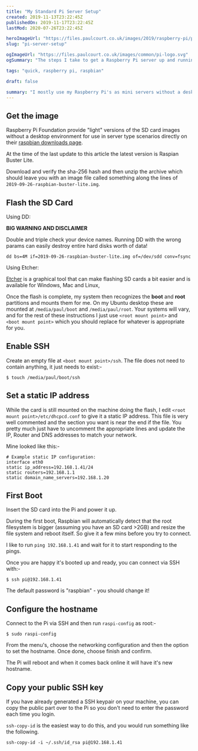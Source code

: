 ```yaml
---
title: "My Standard Pi Server Setup"
created: 2019-11-13T23:22:45Z
publishedOn: 2019-11-17T23:22:45Z
lastMod: 2020-07-26T23:22:45Z

heroImageUrl: "https://files.paulcourt.co.uk/images/2019/raspberry-pi/picluster.jpg"
slug: "pi-server-setup"

ogImageUrl: "https://files.paulcourt.co.uk/images/common/pi-logo.svg"
ogSummary: "The steps I take to get a Raspberry Pi server up and running out of the box (Or from a new blank SD card, etc)."

tags: "quick, raspberry pi, raspbian"

draft: false

summary: "I mostly use my Raspberry Pi's as mini servers without a desktop environment, and I almost never hook them up to a display or a keyboard & mouse. So these are the steps I take to flash the SD cards in order to have them already configured to connect via SSH on a known IP address from their very first boot."
---
```


## Get the image
Raspberry Pi Foundation provide "light" versions of the SD card images without a desktop environment for use in server type scenarios directly on their [raspbian downloads page](https://www.raspberrypi.org/downloads/raspbian/).

At the time of the last update to this article the latest version is Raspian Buster Lite.

Download and verify the sha-256 hash and then unzip the archive which should leave you with an image file called something along the lines of `2019-09-26-raspbian-buster-lite.img`.



## Flash the SD Card

Using DD:

**BIG WARNING AND DISCLAIMER**

Double and triple check your device names. Running DD with the wrong params can easily destroy entire hard disks worth of data!

```plaintext
dd bs=4M if=2019-09-26-raspbian-buster-lite.img of=/dev/sdd conv=fsync
```

Using Etcher:

[Etcher](https://www.balena.io/etcher/) is a graphical tool that can make flashing SD cards a bit easier and is available for Windows, Mac and Linux,

Once the flash is complete, my system then recognizes the **boot** and **root** partitions and mounts them for me. On my Ubuntu desktop these are mounted at `/media/paul/boot` and `/media/paul/root`. Your systems will vary, and for the rest of these instructions I just use `<root mount point>` and `<boot mount point>` which you should replace for whatever is appropriate for you.

## Enable SSH

Create an empty file at `<boot mount point>/ssh`. The file does not need to contain anything, it just needs to exist:-

```plaintext
$ touch /media/paul/boot/ssh
```

## Set a static IP address

While the card is still mounted on the machine doing the flash, I edit `<root mount point>/etc/dhcpcd.conf` to give it a static IP address. This file is very well commented and the section you want is near the end if the file. You pretty much just have to uncomment the appropriate lines and update the IP, Router and DNS addresses to match your network. 

Mine looked like this:-
```plaintext
# Example static IP configuration:
interface eth0
static ip_address=192.168.1.41/24
static routers=192.168.1.1
static domain_name_servers=192.168.1.20
```


## First Boot
Insert the SD card into the Pi and power it up. 

During the first boot, Raspbian will automatically detect that the root filesystem is bigger (assuming you have an SD card >2GB) and resize the file system and reboot itself. So give it a few mins before you try to connect.

I like to run `ping 192.168.1.41` and wait for it to start responding to the pings.

Once you are happy it's booted up and ready, you can connect via SSH with:-

```plaintext
$ ssh pi@192.168.1.41
```
The default password is "raspbian" - you should change it!


## Configure the hostname
Connect to the Pi via SSH and then run  `raspi-config` as root:-

```plaintext
$ sudo raspi-config
```
From the menu's, choose the networking configuration and then the option to set the hostname. Once done, choose finish and confirm. 

The Pi will reboot and when it comes back online it will have it's new hostname.


## Copy your public SSH key
If you have already generated a SSH keypair on your machine, you can copy the public part over to the Pi so you don't need to enter the password each time you login.

`ssh-copy-id` is the easiest way to do this, and you would run something like the following.

```plaintext
ssh-copy-id -i ~/.ssh/id_rsa pi@192.168.1.41
```